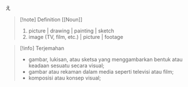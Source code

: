 え
>[!note] Definition
>[[Noun]]
> 1. picture | drawing | painting | sketch 
> 2. image (TV, film, etc.) | picture | footage

>[!info] Terjemahan
>- gambar, lukisan, atau sketsa yang menggambarkan bentuk atau keadaan sesuatu secara visual;
>- gambar atau rekaman dalam media seperti televisi atau film;
>- komposisi atau konsep visual;